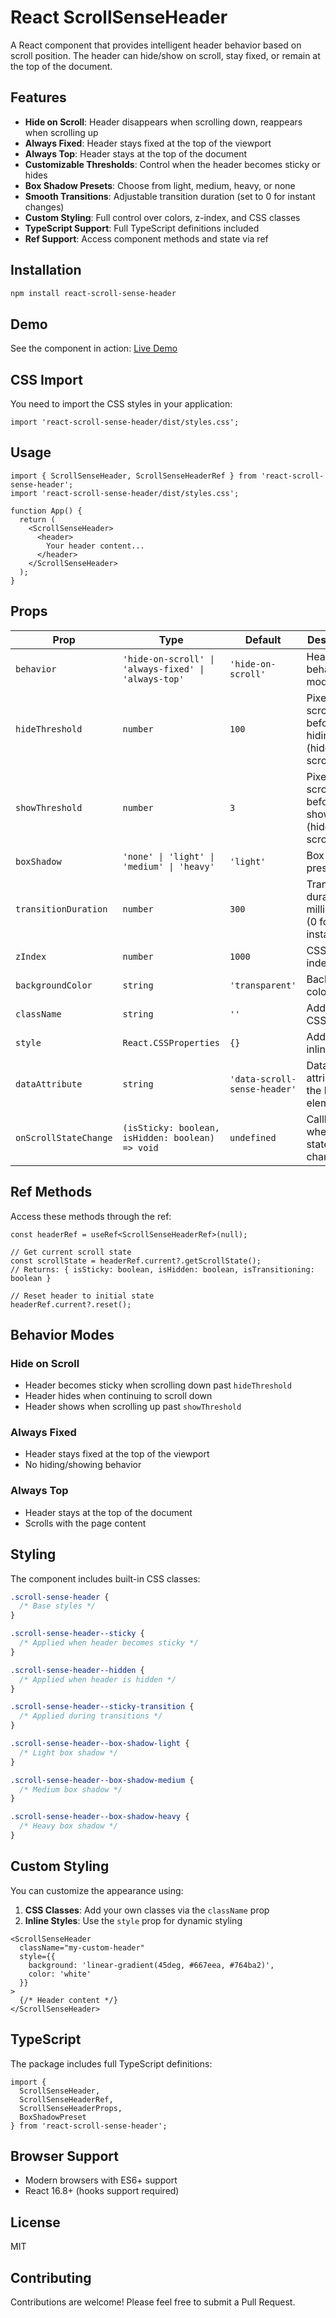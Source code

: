 # React ScrollSenseHeader

A React component that provides intelligent header behavior based on scroll position. The header can hide/show on scroll, stay fixed, or remain at the top of the document.

## Features

- **Hide on Scroll**: Header disappears when scrolling down, reappears when scrolling up
- **Always Fixed**: Header stays fixed at the top of the viewport
- **Always Top**: Header stays at the top of the document
- **Customizable Thresholds**: Control when the header becomes sticky or hides
- **Box Shadow Presets**: Choose from light, medium, heavy, or none
- **Smooth Transitions**: Adjustable transition duration (set to 0 for instant changes)
- **Custom Styling**: Full control over colors, z-index, and CSS classes
- **TypeScript Support**: Full TypeScript definitions included
- **Ref Support**: Access component methods and state via ref

## Installation

```bash
npm install react-scroll-sense-header
```

## Demo

See the component in action: [Live Demo](https://antonio99x.github.io/scroll-sense-header/)

## CSS Import

You need to import the CSS styles in your application:

```tsx
import 'react-scroll-sense-header/dist/styles.css';
```

## Usage

```tsx
import { ScrollSenseHeader, ScrollSenseHeaderRef } from 'react-scroll-sense-header';
import 'react-scroll-sense-header/dist/styles.css';

function App() {
  return (
    <ScrollSenseHeader>
      <header>
        Your header content...
      </header>
    </ScrollSenseHeader>
  );
}
```

## Props

| Prop | Type | Default | Description |
|------|------|---------|-------------|
| `behavior` | `'hide-on-scroll' \| 'always-fixed' \| 'always-top'` | `'hide-on-scroll'` | Header behavior mode |
| `hideThreshold` | `number` | `100` | Pixels to scroll before hiding (hide-on-scroll only) |
| `showThreshold` | `number` | `3` | Pixels to scroll up before showing (hide-on-scroll only) |
| `boxShadow` | `'none' \| 'light' \| 'medium' \| 'heavy'` | `'light'` | Box shadow preset |
| `transitionDuration` | `number` | `300` | Transition duration in milliseconds (0 for instant) |
| `zIndex` | `number` | `1000` | CSS z-index value |
| `backgroundColor` | `string` | `'transparent'` | Background color |
| `className` | `string` | `''` | Additional CSS classes |
| `style` | `React.CSSProperties` | `{}` | Additional inline styles |
| `dataAttribute` | `string` | `'data-scroll-sense-header'` | Data attribute for the header element |
| `onScrollStateChange` | `(isSticky: boolean, isHidden: boolean) => void` | `undefined` | Callback when scroll state changes |

## Ref Methods

Access these methods through the ref:

```tsx
const headerRef = useRef<ScrollSenseHeaderRef>(null);

// Get current scroll state
const scrollState = headerRef.current?.getScrollState();
// Returns: { isSticky: boolean, isHidden: boolean, isTransitioning: boolean }

// Reset header to initial state
headerRef.current?.reset();
```

## Behavior Modes

### Hide on Scroll
- Header becomes sticky when scrolling down past `hideThreshold`
- Header hides when continuing to scroll down
- Header shows when scrolling up past `showThreshold`

### Always Fixed
- Header stays fixed at the top of the viewport
- No hiding/showing behavior

### Always Top
- Header stays at the top of the document
- Scrolls with the page content

## Styling

The component includes built-in CSS classes:

```css
.scroll-sense-header {
  /* Base styles */
}

.scroll-sense-header--sticky {
  /* Applied when header becomes sticky */
}

.scroll-sense-header--hidden {
  /* Applied when header is hidden */
}

.scroll-sense-header--sticky-transition {
  /* Applied during transitions */
}

.scroll-sense-header--box-shadow-light {
  /* Light box shadow */
}

.scroll-sense-header--box-shadow-medium {
  /* Medium box shadow */
}

.scroll-sense-header--box-shadow-heavy {
  /* Heavy box shadow */
}
```

## Custom Styling

You can customize the appearance using:

1. **CSS Classes**: Add your own classes via the `className` prop
2. **Inline Styles**: Use the `style` prop for dynamic styling

```tsx
<ScrollSenseHeader
  className="my-custom-header"
  style={{
    background: 'linear-gradient(45deg, #667eea, #764ba2)',
    color: 'white'
  }}
>
  {/* Header content */}
</ScrollSenseHeader>
```

## TypeScript

The package includes full TypeScript definitions:

```tsx
import { 
  ScrollSenseHeader, 
  ScrollSenseHeaderRef, 
  ScrollSenseHeaderProps,
  BoxShadowPreset 
} from 'react-scroll-sense-header';
```

## Browser Support

- Modern browsers with ES6+ support
- React 16.8+ (hooks support required)

## License

MIT

## Contributing

Contributions are welcome! Please feel free to submit a Pull Request.